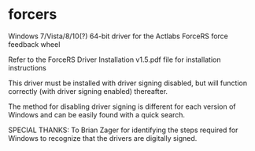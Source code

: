 forcers
=======

Windows 7/Vista/8/10(?) 64-bit driver for the Actlabs ForceRS force feedback wheel

Refer to the ForceRS Driver Installation v1.5.pdf file for installation instructions

This driver must be installed with driver signing disabled, but will function correctly (with driver signing enabled) thereafter.

The method for disabling driver signing is different for each version of Windows and can be easily found with a quick search.

SPECIAL THANKS: To Brian Zager for identifying the steps required for Windows to recognize that the drivers are digitally signed.
